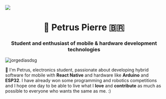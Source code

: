 ![](https://github.com/saadeghi/saadeghi/raw/master/dino.gif)

<h1 align="center">🎈 Petrus Pierre 🇧🇷</h1>
<h3 align="center">Student and enthusiast of mobile & hardware development technologies</h3>
<p align="left"> <img src="https://komarev.com/ghpvc/?username=petruspierre" alt="jorgediasdsg" /> </p>

🖖 I'm Petrus, electronics student, passionate about developing hybrid software for mobile with **React Native** and hardware like **Arduino** and **ESP32**. I have already won some programming and robotics competitions and I hope one day to be able to live what I **love** and **contribute** as much as possible to everyone who wants the same as me. :)
